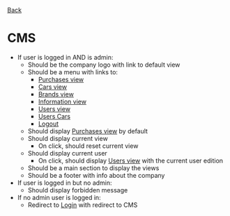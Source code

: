 [Back](../)

# CMS

- If user is logged in AND is admin:
  - Should be the company logo with link to default view
  - Should be a menu with links to:
    - [Purchases view](./purchases.md)
    - [Cars view](./cars.md)
    - [Brands view](./brands.md)
    - [Information view](./info.md)
    - [Users view](./users.md)
    - [Users Cars](../users/cars.md)
    - [Logout](../users/logout.md)
  - Should display [Purchases view](./purchases.md) by default
  - Should display current view
    - On click, should reset current view
  - Should display current user
    - On click, should display [Users view](./users.md) with the current user edition
  - Should be a main section to display the views
  - Should be a footer with info about the company
- If user is logged in but no admin:
  - Should display forbidden message
- If no admin user is logged in:
  - Redirect to [Login](../users/login.md) with redirect to CMS
